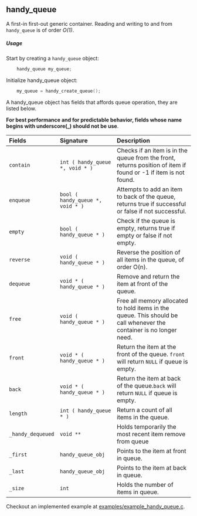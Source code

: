 ## handy_queue

A first-in first-out generic container. Reading and writing to and from `handy_queue` is of order *O(1)*.

##### Usage

Start by creating a `handy_queue` object:

```c
    handy_queue my_queue;
```

Initialize handy_queue object:

```c
    my_queue = handy_create_queue();
```

A handy_queue object has fields that affords queue operation, they are listed below.

**For best performance and for predictable behavior, fields whose name
begins with underscore(_) should not be use**.

| Fields            | Signature                             | Description                          |
|:------------------|:--------------------------------------|:------------------------------------|
| `contain`         | `int ( handy_queue *, void * )`       | Checks if an item is in the queue from the front, returns position of item if found or -1 if item is not found.|
| `enqueue`         | `bool ( handy_queue *, void * )`      | Attempts to add an item to back of the queue, returns true if successful or false if not successful.|
| `empty`           | `bool ( handy_queue * )`              | Check if the queue is empty, returns true if empty or false if not empty.
| `reverse`         | `void ( handy_queue * )`              | Reverse the position of all items in the queue, of order O(n).
| `dequeue`         | `void * ( handy_queue * )`            | Remove and return the item at front of the queue. |
| `free`            | `void ( handy_queue * )`              | Free all memory allocated to hold items in the queue. This should be call whenever the container is no longer need.
| `front`           | `void * ( handy_queue * )`            | Return the item at the front of the queue. `front` will return `NULL` if queue is empty.
| `back`            | `void * ( handy_queue * )`            | Return the item at back of the queue.`back` will return `NULL` if queue is empty.
| `length`          | `int ( handy_queue * )`               | Return a count of all items in the queue.
| `_handy_dequeued` | `void **`                             | Holds temporarily the most recent item remove from queue
| `_first`          | `handy_queue_obj`                     | Points to the item at front in queue.
| `_last`           | `handy_queue_obj`                     | Points to the item at back in queue.
| `_size`           | `int`                                 | Holds the number of items in queue.


Checkout an implemented example at [examples/example_handy_queue.c](../examples/example_handy_queue.c).